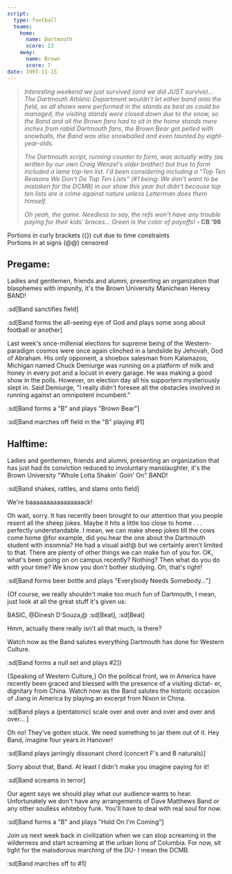 ```yaml
---
script:
  type: football
  teams:
    home:
      name: Dartmouth
      score: 13
    away:
      name: Brown
      score: 7
date: 1997-11-15
---
```


> _Interesting weekend we just survived (and we did JUST survive)... The Dartmouth Athletic Department wouldn't let either band onto the field, so all shows were performed in the stands as best as could be managed, the visiting stands were closed down due to the snow, so the Band and all the Brown fans had to sit in the home stands mere inches from rabid Dartmouth fans, the Brown Bear got pelted with snowballs, the Band was also snowballed and even taunted by eight-year-olds._
>
> _The Dartmouth script, running counter to form, was actually witty (as written by our own Craig Wenzel's older brother) but true to form included a lame top-ten list. I'd been considering including a "Top Ten Reasons We Don't Do Top Ten Lists" (#1 being: We don't want to be mistaken for the DCMB) in our show this year but didn't because top ten lists are a crime against nature unless Letterman does them himself._
>
> _Oh yeah, the game. Needless to say, the refs won't have any trouble paying for their kids' braces... Green is the color of payoffs!_ **- CB '98**

Portions in curly brackets ({}) cut due to time constraints\
Portions in at signs (@@) censored

## Pregame:

Ladies and gentlemen, friends and alumni, presenting an organization that blasphemes with impunity, it's the Brown University Manichean Heresy BAND!

:sd[Band sanctifies field]

:sd[Band forms the all-seeing eye of God and plays some song about football or another]

Last week's once-millenial elections for supreme being of the Western-paradigm cosmos were once again clinched in a landslide by Jehovah, God of Abraham. His only opponent, a shoebox salesman from Kalamazoo, Michigan named Chuck Demiurge was running on a platform of milk and honey in every pot and a locust in every garage. He was making a good show in the polls. However, on election day all his supporters mysteriously slept in. Said Demiurge, "I really didn't foresee all the obstacles involved in running against an omnipotent incumbent."

:sd[Band forms a "B" and plays "Brown Bear"]

:sd[Band marches off field in the "B" playing #1]

## Halftime:

Ladies and gentlemen, friends and alumni, presenting an organization that has just had its conviction reduced to involuntary manslaughter, it's the Brown University "Whole Lotta Shakin' Goin' On" BAND!

:sd[Band shakes, rattles, and slams onto field]

We're baaaaaaaaaaaaaaaack!

Oh wait, sorry. It has recently been brought to our attention that you people resent all the sheep jokes. Maybe it hits a little too close to home . . . perfectly understandable. I mean, we can make sheep jokes till the cows come home @for example, did you hear the one about the Dartmouth student with insomnia? He had a visual aid!@ but we certainly aren't limited to that. There are plenty of other things we can make fun of you for. OK, what's been going on on campus recently? Nothing? Then what do you do with your time? We know you don't bother studying. Oh, that's right!

:sd[Band forms beer bottle and plays "Everybody Needs Somebody..."]

{Of course, we really shouldn't make too much fun of Dartmouth, I mean, just look at all the great stuff it's given us:

BASIC, @Dinesh D'Souza,@ :sd[Beat], :sd[Beat]

Hmm, actually there really isn't all that much, is there?

Watch now as the Band salutes everything Dartmouth has done for Western Culture.

:sd[Band forms a null set and plays #2]}

{Speaking of Western Culture,} On the political front, we in America have recently been graced and blessed with the presence of a visiting dictat- er, dignitary from China. Watch now as the Band salutes the historic occasion of Jiang in America by playing an excerpt from Nixon in China.

:sd[Band plays a (pentatonic) scale over and over and over and over and over... ]

Oh no! They've gotten stuck. We need something to jar them out of it. Hey Band, imagine four years in Hanover!

:sd[Band plays jarringly dissonant chord (concert F's and B naturals)]

Sorry about that, Band. At least I didn't make you imagine paying for it!

:sd[Band screams in terror]

Our agent says we should play what our audience wants to hear. Unfortunately we don't have any arrangements of Dave Matthews Band or any other soulless whiteboy funk. You'll have to deal with real soul for now.

:sd[Band forms a "B" and plays "Hold On I'm Coming"]

Join us next week back in civilization when we can stop screaming in the wilderness and start screaming at the urban lions of Columbia. For now, sit tight for the malodorous marching of the DU- I mean the DCMB.

:sd[Band marches off to #1]
